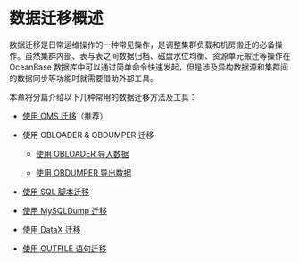 数据迁移概述
===========================

数据迁移是日常运维操作的一种常见操作，是调整集群负载和机房搬迁的必备操作。虽然集群内部、表与表之间数据归档、磁盘水位均衡、资源单元搬迁等操作在 OceanBase 数据库中可以通过简单命令快速发起，但是涉及异构数据源和集群间的数据同步等功能时就需要借助外部工具。

本章将分篇介绍以下几种常用的数据迁移方法及工具：

* [使用 OMS 迁移](../4.data-migration/2.migrate-using-OMS.md)（推荐）

* 使用 OBLOADER \& OBDUMPER 迁移

  * [使用 OBLOADER 导入数据](1.migration-using-OBLOADER-%26-OBDUMPER/1.Import-data-using-OBLOADER.md)

  * [使用 OBDUMPER 导出数据](1.migration-using-OBLOADER-%26-OBDUMPER/2.export-data-using-OBDUMPER.md)

* [使用 SQL 脚本迁移](../4.data-migration/3.migrate-using-SQL-scripts.md)

* [使用 MySQLDump 迁移](../4.data-migration/4.migrate-using-MySQLDump.md)

* [使用 DataX 迁移](../4.data-migration/5.migrate-with-DataX.md)

* [使用 OUTFILE 语句迁移](../4.data-migration/6.migrate-using-the-OUTFILE-statement.md)
